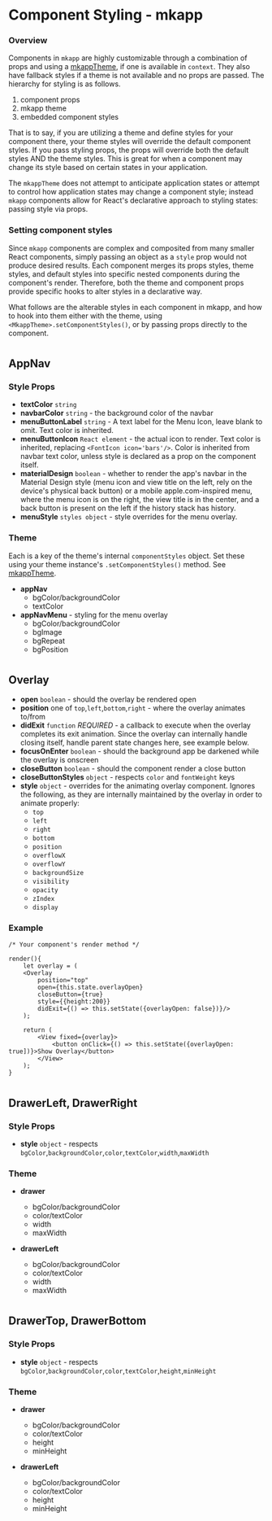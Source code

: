# Component Styling - mkapp

### Overview
Components in `mkapp` are highly customizable through a combination of props and using a [mkappTheme](https://github.com/epferrari/mkapp/blob/master/docs/mkapp-theme.md), if one is available in `context`. They also have fallback styles if a theme is not available and no props are passed. The hierarchy for styling is as follows.

1. component props
2. mkapp theme
3. embedded component styles

That is to say, if you are utilizing a theme and define styles for your component there, your theme styles will override the default component styles. If you pass styling props, the props will override both the default styles AND the theme styles. This is great for when a component may change its style based on certain states in your application.

The `mkappTheme` does not attempt to anticipate application states or attempt to control how application states may change a component style; instead `mkapp` components allow for React's declarative approach to styling states: passing style via props.

### Setting component styles
Since `mkapp` components are complex and composited from many smaller React components, simply passing an object as a `style` prop would not produce desired results. Each component merges its props styles, theme styles, and default styles into specific nested components during the component's render. Therefore, both the theme and component props provide specific hooks to alter styles in a declarative way.

What follows are the alterable styles in each component in mkapp, and how to hook into them either with the theme, using `<MkappTheme>.setComponentStyles()`, or by passing props directly to the component.

#

## AppNav

### Style Props

- **textColor** `string`
- **navbarColor** `string` - the background color of the navbar
- **menuButtonLabel** `string` - A text label for the Menu Icon, leave blank to omit. Text color is inherited.
- **menuButtonIcon** `React element` - the actual icon to render. Text color is inherited, replacing `<FontIcon icon='bars'/>`. Color is inherited from navbar text color, unless style is declared as a prop on the component itself.
- **materialDesign** `boolean` - whether to render the app's navbar in the Material Design style (menu icon and view title on the left, rely on the device's physical back button) or a mobile apple.com-inspired menu, where the menu icon is on the right, the view title is in the center, and a back button is present on the left if the history stack has history.
- **menuStyle** `styles object` - style overrides for the menu overlay.

### Theme

Each is a key of the theme's internal `componentStyles` object. Set these using your theme instance's `.setComponentStyles()` method. See [mkappTheme](https://github.com/epferrari/mkapp/blob/master/docs/mkapp-theme.md).

- **appNav**
	- bgColor/backgroundColor
	- textColor
- **appNavMenu** - styling for the menu overlay
	- bgColor/backgroundColor
	- bgImage
	- bgRepeat
	- bgPosition

#

## Overlay


- **open** `boolean` - should the overlay be rendered open
- **position** one of `top`,`left`,`bottom`,`right` - where the overlay animates to/from
- **didExit** `function` *REQUIRED* - a callback to execute when the overlay completes its exit animation. Since the overlay can
	internally handle closing itself, handle parent state changes here, see example below.
- **focusOnEnter** `boolean` - should the background app be darkened while the overlay is onscreen
- **closeButton** `boolean` - should the component render a close button
- **closeButtonStyles** `object` - respects `color` and `fontWeight` keys
- **style** `object` - overrides for the animating overlay component. Ignores the following, as they are internally maintained by the overlay in order to animate properly:
	- `top`
	- `left`
	- `right`
	- `bottom`
	- `position`
	- `overflowX`
	- `overflowY`
	- `backgroundSize`
	- `visibility`
	- `opacity`
	- `zIndex`
	- `display`

### Example

	/* Your component's render method */

	render(){
		let overlay = (
		<Overlay
			position="top"
			open={this.state.overlayOpen}
			closeButton={true}
			style={{height:200}}
			didExit={() => this.setState({overlayOpen: false})}/>
		);

		return (
			<View fixed={overlay}>
				<button onClick={() => this.setState({overlayOpen: true])}>Show Overlay</button>
			</View>
		);
	}

#

## DrawerLeft, DrawerRight

### Style Props

- **style** `object` - respects `bgColor`,`backgroundColor`,`color`,`textColor`,`width`,`maxWidth`

### Theme

- **drawer**
	- bgColor/backgroundColor
	- color/textColor
	- width
	- maxWidth

- **drawerLeft**
	- bgColor/backgroundColor
	- color/textColor
	- width
	- maxWidth

#

## DrawerTop, DrawerBottom

### Style Props

- **style** `object` - respects `bgColor`,`backgroundColor`,`color`,`textColor`,`height`,`minHeight`

### Theme

- **drawer**
	- bgColor/backgroundColor
	- color/textColor
	- height
	- minHeight

- **drawerLeft**
	- bgColor/backgroundColor
	- color/textColor
	- height
	- minHeight

#

